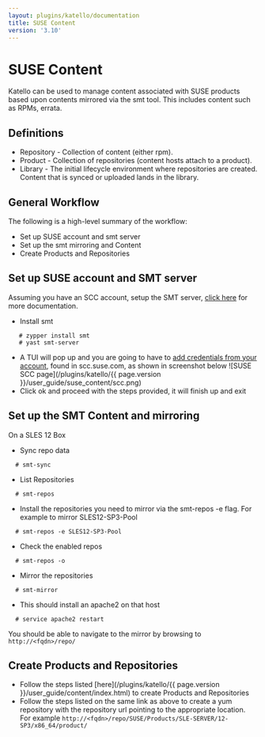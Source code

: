 ```yaml
---
layout: plugins/katello/documentation
title: SUSE Content
version: '3.10'
---
```


# SUSE Content

Katello can be used to manage content associated with SUSE products based upon contents mirrored via the smt tool.  This includes content such as RPMs, errata.

## Definitions
- Repository - Collection of content (either rpm).
- Product - Collection of repositories (content hosts attach to a product).
- Library - The initial lifecycle environment where repositories are created.  Content that is synced or uploaded lands in the library.

## General Workflow

The following is a high-level summary of the workflow:
- Set up SUSE account and smt server
- Set up the smt mirroring and Content
- Create Products and Repositories

## Set up SUSE account and SMT server

Assuming you have an SCC account, setup the SMT server, [click here](https://www.suse.com/documentation/sles-12/book_smt/data/smt_server.html) for more documentation.

- Install smt
```
   # zypper install smt
   # yast smt-server
```
- A TUI will pop up and you are going to have to [add credentials from your account](https://www.suse.com/documentation/sles-12/book_smt/data/smt_mirroring_getcredentials.html), found in scc.suse.com, as shown in screenshot below
![SUSE SCC page](/plugins/katello/{{ page.version }}/user_guide/suse_content/scc.png)
- Click ok and proceed with the steps provided, it will finish up and exit

## Set up the SMT Content and mirroring

On a SLES 12 Box
- Sync repo data
```
  # smt-sync
```
- List  Repositories
```
  # smt-repos
```
- Install the repositories you need to mirror via the smt-repos -e flag. For example to mirror SLES12-SP3-Pool
```
  # smt-repos -e SLES12-SP3-Pool
```
- Check the enabled repos
```
  # smt-repos -o
```
- Mirror the repositories
```
  # smt-mirror
```
- This should install an apache2 on that host
```
  # service apache2 restart
```
You should be able to navigate to the mirror by browsing to `http://<fqdn>/repo/`

## Create Products and Repositories
- Follow the steps listed [here](/plugins/katello/{{ page.version }}/user_guide/content/index.html) to create Products and Repositories
- Follow the steps listed on the same link as above to create a yum repository with the repository url pointing to the appropriate location. For example `http://<fqdn>/repo/SUSE/Products/SLE-SERVER/12-SP3/x86_64/product/`
